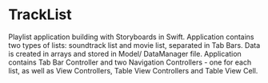 # TrackList
 Playlist application building with Storyboards in Swift.
 Application contains two types of lists: soundtrack list and movie list, separated in Tab Bars.
 Data is created in arrays and stored in Model/ DataManager file.
 Application contains Tab Bar Controller and two Navigation Controllers - one for each list, as well as View Controllers, Table View Controllers and Table View Cell.
 
